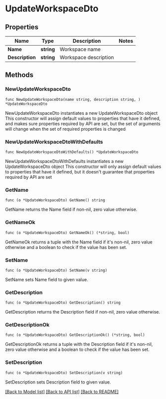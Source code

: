 # UpdateWorkspaceDto

## Properties

Name | Type | Description | Notes
------------ | ------------- | ------------- | -------------
**Name** | **string** | Workspace name | 
**Description** | **string** | Workspace description | 

## Methods

### NewUpdateWorkspaceDto

`func NewUpdateWorkspaceDto(name string, description string, ) *UpdateWorkspaceDto`

NewUpdateWorkspaceDto instantiates a new UpdateWorkspaceDto object
This constructor will assign default values to properties that have it defined,
and makes sure properties required by API are set, but the set of arguments
will change when the set of required properties is changed

### NewUpdateWorkspaceDtoWithDefaults

`func NewUpdateWorkspaceDtoWithDefaults() *UpdateWorkspaceDto`

NewUpdateWorkspaceDtoWithDefaults instantiates a new UpdateWorkspaceDto object
This constructor will only assign default values to properties that have it defined,
but it doesn't guarantee that properties required by API are set

### GetName

`func (o *UpdateWorkspaceDto) GetName() string`

GetName returns the Name field if non-nil, zero value otherwise.

### GetNameOk

`func (o *UpdateWorkspaceDto) GetNameOk() (*string, bool)`

GetNameOk returns a tuple with the Name field if it's non-nil, zero value otherwise
and a boolean to check if the value has been set.

### SetName

`func (o *UpdateWorkspaceDto) SetName(v string)`

SetName sets Name field to given value.


### GetDescription

`func (o *UpdateWorkspaceDto) GetDescription() string`

GetDescription returns the Description field if non-nil, zero value otherwise.

### GetDescriptionOk

`func (o *UpdateWorkspaceDto) GetDescriptionOk() (*string, bool)`

GetDescriptionOk returns a tuple with the Description field if it's non-nil, zero value otherwise
and a boolean to check if the value has been set.

### SetDescription

`func (o *UpdateWorkspaceDto) SetDescription(v string)`

SetDescription sets Description field to given value.



[[Back to Model list]](../README.md#documentation-for-models) [[Back to API list]](../README.md#documentation-for-api-endpoints) [[Back to README]](../README.md)


